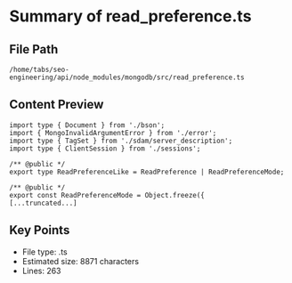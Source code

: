 # Summary of read_preference.ts
  
## File Path
`/home/tabs/seo-engineering/api/node_modules/mongodb/src/read_preference.ts`

## Content Preview
```
import type { Document } from './bson';
import { MongoInvalidArgumentError } from './error';
import type { TagSet } from './sdam/server_description';
import type { ClientSession } from './sessions';

/** @public */
export type ReadPreferenceLike = ReadPreference | ReadPreferenceMode;

/** @public */
export const ReadPreferenceMode = Object.freeze({
[...truncated...]
```

## Key Points
- File type: .ts
- Estimated size: 8871 characters
- Lines: 263
